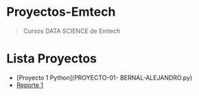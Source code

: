 # Proyectos-Emtech
> Cursos DATA SCIENCE de Emtech

# Lista Proyectos

- [Proyecto 1 Python](PROYECTO-01- BERNAL-ALEJANDRO.py)
- [Reporte 1](REPORTE-01-BERNAL-ALEJANDRO.pdfy)
